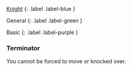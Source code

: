 
[Knight](Game/Knight)
{: .label .label-blue }

General
{: .label .label-green }

Basic
{: .label .label-purple }

### Terminator

You cannot be forced to move or knocked over.